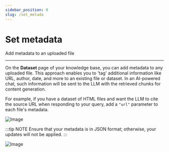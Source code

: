 ```yaml
---
sidebar_position: 0
slug: /set_metada
---
```


# Set metadata

Add metadata to an uploaded file

---

On the **Dataset** page of your knowledge base, you can add metadata to any uploaded file. This approach enables you to 'tag' additional information like URL, author, date, and more to an existing file or dataset. In an AI-powered chat, such information will be sent to the LLM with the retrieved chunks for content generation.

For example, if you have a dataset of HTML files and want the LLM to cite the source URL when responding to your query, add a `"url"` parameter to each file's metadata.

![Image](https://github.com/user-attachments/assets/78cb5035-e96c-43f9-82d7-8fef1b68c843)

:::tip NOTE
Ensure that your metadata is in JSON format; otherwise, your updates will not be applied.
:::

![Image](https://github.com/user-attachments/assets/379cf2c5-4e37-4b79-8aeb-53bf8e01d326)